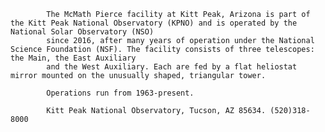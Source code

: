 
            The McMath Pierce facility at Kitt Peak, Arizona is part of the Kitt Peak National Observatory (KPNO) and is operated by the National Solar Observatory (NSO) 
            since 2016, after many years of operation under the National Science Foundation (NSF). The facility consists of three telescopes: the Main, the East Auxiliary 
            and the West Auxiliary. Each are fed by a flat heliostat mirror mounted on the unusually shaped, triangular tower.
            
            Operations run from 1963-present.
            
            Kitt Peak National Observatory, Tucson, AZ 85634. (520)318-8000
        